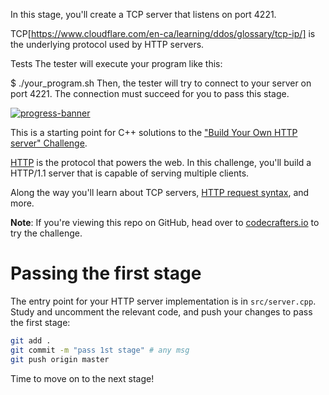 
In this stage, you'll create a TCP server that listens on port 4221.

TCP[https://www.cloudflare.com/en-ca/learning/ddos/glossary/tcp-ip/] is the underlying protocol used by HTTP servers.

Tests
The tester will execute your program like this:

$ ./your_program.sh
Then, the tester will try to connect to your server on port 4221. The connection must succeed for you to pass this stage.



[![progress-banner](https://backend.codecrafters.io/progress/http-server/2dd9a1db-0e87-45b4-a734-7d8266fad123)](https://app.codecrafters.io/users/codecrafters-bot?r=2qF)

This is a starting point for C++ solutions to the
["Build Your Own HTTP server" Challenge](https://app.codecrafters.io/courses/http-server/overview).

[HTTP](https://en.wikipedia.org/wiki/Hypertext_Transfer_Protocol) is the
protocol that powers the web. In this challenge, you'll build a HTTP/1.1 server
that is capable of serving multiple clients.

Along the way you'll learn about TCP servers,
[HTTP request syntax](https://www.w3.org/Protocols/rfc2616/rfc2616-sec5.html),
and more.

**Note**: If you're viewing this repo on GitHub, head over to
[codecrafters.io](https://codecrafters.io) to try the challenge.

# Passing the first stage

The entry point for your HTTP server implementation is in `src/server.cpp`.
Study and uncomment the relevant code, and push your changes to pass the first
stage:

```sh
git add .
git commit -m "pass 1st stage" # any msg
git push origin master
```

Time to move on to the next stage!

